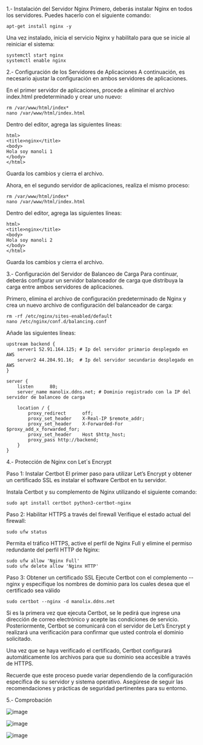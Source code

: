 1.- Instalación del Servidor Nginx
Primero, deberás instalar Nginx en todos los servidores. Puedes hacerlo con el siguiente comando:

```
apt-get install nginx -y
```

Una vez instalado, inicia el servicio Nginx y habilítalo para que se inicie al reiniciar el sistema:

```
systemctl start nginx
systemctl enable nginx
```

2.- Configuración de los Servidores de Aplicaciones
A continuación, es necesario ajustar la configuración en ambos servidores de aplicaciones.

En el primer servidor de aplicaciones, procede a eliminar el archivo index.html predeterminado y crear uno nuevo:

```
rm /var/www/html/index*
nano /var/www/html/index.html
```

Dentro del editor, agrega las siguientes líneas:

```
html>
<title>nginx</title>
<body>
Hola soy manoli 1
</body>
</html>
```

Guarda los cambios y cierra el archivo.

Ahora, en el segundo servidor de aplicaciones, realiza el mismo proceso:

```
rm /var/www/html/index*
nano /var/www/html/index.html
```

Dentro del editor, agrega las siguientes líneas:

```
html>
<title>nginx</title>
<body>
Hola soy manoli 2
</body>
</html>
```
Guarda los cambios y cierra el archivo.


3.- Configuración del Servidor de Balanceo de Carga
Para continuar, deberás configurar un servidor balanceador de carga que distribuya la carga entre ambos servidores de aplicaciones.

Primero, elimina el archivo de configuración predeterminado de Nginx y crea un nuevo archivo de configuración del balanceador de carga:

```
rm -rf /etc/nginx/sites-enabled/default 
nano /etc/nginx/conf.d/balancing.conf
```

Añade las siguientes líneas:

```
upstream backend {
    server1 52.91.164.125; # Ip del servidor primario desplegado en AWS
    server2 44.204.91.16;  # Ip del servidor secundario desplegado en AWS
}

server {
    listen      80;
    server_name manolix.ddns.net; # Dominio registrado con la IP del servidor de balanceo de carga

    location / {
        proxy_redirect      off;
        proxy_set_header    X-Real-IP $remote_addr;
        proxy_set_header    X-Forwarded-For $proxy_add_x_forwarded_for;
        proxy_set_header    Host $http_host;
        proxy_pass http://backend;
    }
}
```

4.- Protección de Nginx con Let´s Encrypt

Paso 1: Instalar Certbot
El primer paso para utilizar Let’s Encrypt y obtener un certificado SSL es instalar el software Certbot en tu servidor.

Instala Certbot y su complemento de Nginx utilizando el siguiente comando:

```
sudo apt install certbot python3-certbot-nginx
```

Paso 2: Habilitar HTTPS a través del firewall
Verifique el estado actual del firewall:

```
sudo ufw status
```

Permita el tráfico HTTPS, active el perfil de Nginx Full y elimine el permiso redundante del perfil HTTP de Nginx:

```
sudo ufw allow 'Nginx Full'
sudo ufw delete allow 'Nginx HTTP'
```

Paso 3: Obtener un certificado SSL
Ejecute Certbot con el complemento --nginx y especifique los nombres de dominio para los cuales desea que el certificado sea válido

```
sudo certbot --nginx -d manolix.ddns.net
```

Si es la primera vez que ejecuta Certbot, se le pedirá que ingrese una dirección de correo electrónico y acepte las condiciones de servicio. Posteriormente, Certbot se comunicará con el servidor de Let’s Encrypt y realizará una verificación para confirmar que usted controla el dominio solicitado.

Una vez que se haya verificado el certificado, Certbot configurará automáticamente los archivos para que su dominio sea accesible a través de HTTPS.

Recuerde que este proceso puede variar dependiendo de la configuración específica de su servidor y sistema operativo. Asegúrese de seguir las recomendaciones y prácticas de seguridad pertinentes para su entorno.

5.- Comprobación

![image](https://github.com/Scosrom/Servicios-en-red/assets/114906778/a72cf8f0-471e-4239-a58a-57913b0bd926)

![image](https://github.com/Scosrom/Servicios-en-red/assets/114906778/4a579c3d-b103-452d-b5f1-a6b0cbc92a92)

![image](https://github.com/Scosrom/Servicios-en-red/assets/114906778/ca0023d7-9bfc-4ab7-8e92-47f8dce9c692)


